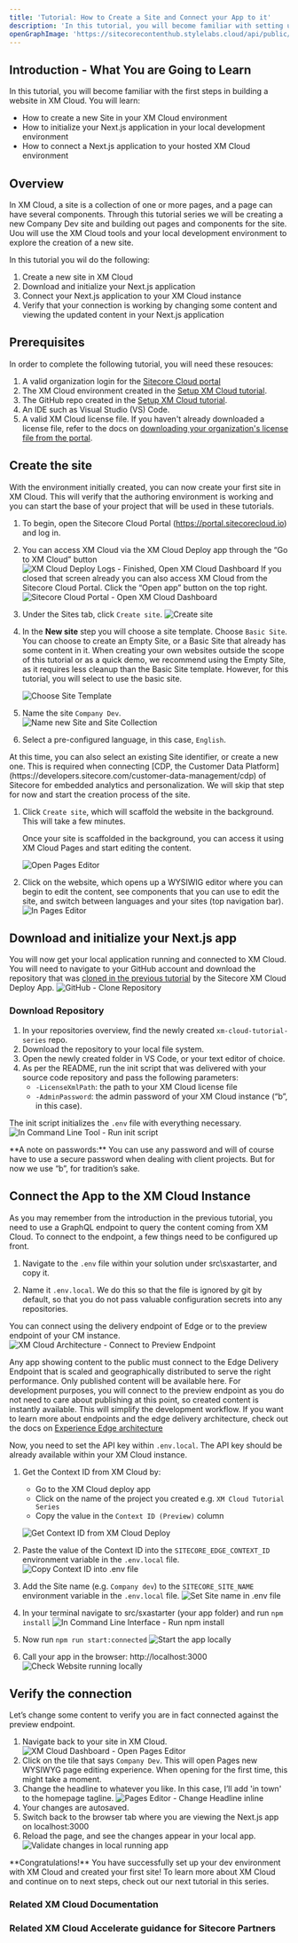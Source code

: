 ```yaml
---
title: 'Tutorial: How to Create a Site and Connect your App to it'
description: 'In this tutorial, you will become familiar with setting up a site, setting up the dev environment to support building that site, and how to connect your codebase that runs on your local rendering host to the preview endpoint of XM Cloud.'
openGraphImage: 'https://sitecorecontenthub.stylelabs.cloud/api/public/content/21dabc30da2c475a8549640a04885a46?v=18b721db'
---
```


## Introduction - What You are Going to Learn

In this tutorial, you will become familiar with the first steps in building a website in XM Cloud. You will learn:

- How to create a new Site in your XM Cloud environment
- How to initialize your Next.js application in your local development environment
- How to connect a Next.js application to your hosted XM Cloud environment

## Overview

In XM Cloud, a site is a collection of one or more pages, and a page can have several components. Through this tutorial series we will be creating a new Company Dev site and building out pages and components for the site. Uou will use the XM Cloud tools and your local development environment to explore the creation of a new site.

In this tutorial you wil do the following:

1. Create a new site in XM Cloud
1. Download and initialize your Next.js application
1. Connect your Next.js application to your XM Cloud instance
1. Verify that your connection is working by changing some content and viewing the updated content in your Next.js application

## Prerequisites

In order to complete the following tutorial, you will need these resouces:

1. A valid organization login for the [Sitecore Cloud portal](https://portal.sitecorecloud.io)
1. The XM Cloud environment created in the [Setup XM Cloud tutorial](setup-xm-cloud).
1. The GitHub repo created in the [Setup XM Cloud tutorial](setup-xm-cloud).
1. An IDE such as Visual Studio (VS) Code.
1. A valid XM Cloud license file.
   <Alert status="info">
   <AlertIcon />
   If you haven't already downloaded a license file, refer to the docs on [downloading your organization's license file from the portal](https://doc.sitecore.com/xmc/en/developers/xm-cloud/the-cloud-organization-command.html#the-license-subcommand).
   </Alert>

## Create the site

With the environment initially created, you can now create your first site in XM Cloud. This will verify that the authoring environment is working and you can start the base of your project that will be used in these tutorials.

1. To begin, open the Sitecore Cloud Portal (https://portal.sitecorecloud.io) and log in.

1. You can access XM Cloud via the XM Cloud Deploy app through the “Go to XM Cloud” button
   ![XM Cloud Deploy Logs - Finished, Open XM Cloud Dashboard](https://sitecorecontenthub.stylelabs.cloud/api/public/content/d61e0711c4044fd7a8f4df56df9feb48?v=f5924a41)
   If you closed that screen already you can also access XM Cloud from the Sitecore Cloud Portal. Click the “Open app” button on the top right.
   ![Sitecore Cloud Portal - Open XM Cloud Dashboard](https://sitecorecontenthub.stylelabs.cloud/api/public/content/ef83f2ef7ff94688b9f84b59f57f98b5?v=8bed26f3)
1. Under the Sites tab, click `Create site`.
   ![Create site](https://sitecorecontenthub.stylelabs.cloud/api/public/content/7feb2d24b3e84117967949d5386fab37?v=c6c49f33)

1. In the **New site** step you will choose a site template. Choose `Basic Site`.
   <Alert status="info">
   <AlertIcon />
   You can choose to create an Empty Site, or a Basic Site that already has some content in it. When creating your own websites outside the scope of this tutorial or as a quick demo, we recommend using the Empty Site, as it requires less cleanup than the Basic Site template. However, for this tutorial, you will select to use the basic site.
   </Alert>

   ![Choose Site Template](https://sitecorecontenthub.stylelabs.cloud/api/public/content/1480ca22c0724a7496c9617b5f65cd6a?v=cf3753f9)

1. Name the site `Company Dev`.  
   ![Name new Site and Site Collection](https://sitecorecontenthub.stylelabs.cloud/api/public/content/41287d8cc01e4dc8b32a4aede67c98c1?v=dc1b7223)

1. Select a pre-configured language, in this case, `English`.

  <Alert status="info">
   <AlertIcon />
   At this time, you can also select an existing Site identifier, or create a new one. This is required when connecting [CDP, the Customer Data Platform](https://developers.sitecore.com/customer-data-management/cdp) of Sitecore for embedded analytics and personalization. We will skip that step for now and start the creation process of the site.
   </Alert>

1. Click `Create site`, which will scaffold the website in the background. This will take a few minutes.

   Once your site is scaffolded in the background, you can access it using XM Cloud Pages and start editing the content.

   ![Open Pages Editor](https://sitecorecontenthub.stylelabs.cloud/api/public/content/a178261c39d5449ba23564430b1671c8?v=66730068)

1. Click on the website, which opens up a WYSIWIG editor where you can begin to edit the content, see components that you can use to edit the site, and switch between languages and your sites (top navigation bar).  
   ![In Pages Editor](https://sitecorecontenthub.stylelabs.cloud/api/public/content/9fb983d0eeec435797a1115f4ae801df?v=2cce57d4)

## Download and initialize your Next.js app

You will now get your local application running and connected to XM Cloud. You will need to navigate to your GitHub account and download the repository that was [cloned in the previous tutorial](setup-xm-cloud) by the Sitecore XM Cloud Deploy App.
![GitHub - Clone Repository](https://sitecorecontenthub.stylelabs.cloud/api/public/content/239fa0b1ce314ca088bc830ee7a699e8?v=ba0d1b2e)

### Download Repository

1. In your repositories overview, find the newly created `xm-cloud-tutorial-series` repo.
1. Download the repository to your local file system.
1. Open the newly created folder in VS Code, or your text editor of choice.
1. As per the README, run the init script that was delivered with your source code repository and pass the following parameters:
   - `-LicenseXmlPath`: the path to your XM Cloud license file
   - `-AdminPassword`: the admin password of your XM Cloud instance (“b”, in this case).

The init script initializes the `.env` file with everything necessary.
![In Command Line Tool - Run init script](https://sitecorecontenthub.stylelabs.cloud/api/public/content/b27d3da0db2746c69915db32955897d0?v=5a043dea)

<Alert status="info">
  <AlertIcon />
    **A note on passwords:**
    You can use any password and will of course have to use a secure password when dealing with client projects. But for now we use “b”, for tradition’s sake.
</Alert>

## Connect the App to the XM Cloud Instance

As you may remember from the introduction in the previous tutorial, you need to use a GraphQL endpoint to query the content coming from XM Cloud. To connect to the endpoint, a few things need to be configured up front.

1. Navigate to the `.env` file within your solution under src\sxastarter, and copy it.

1. Name it `.env.local`. We do this so that the file is ignored by git by default, so that you do not pass valuable configuration secrets into any repositories.

You can connect using the delivery endpoint of Edge or to the preview endpoint of your CM instance.  
![XM Cloud Architecture - Connect to Preview Endpoint](https://sitecorecontenthub.stylelabs.cloud/api/public/content/e703be66170a49268beb6564c4c34df7?v=5184aace)

Any app showing content to the public must connect to the Edge Delivery Endpoint that is scaled and geographically distributed to serve the right performance. Only published content will be available here. For development purposes, you will connect to the preview endpoint as you do not need to care about publishing at this point, so created content is instantly available. This will simplify the development workflow. If you want to learn more about endpoints and the edge delivery architecture, check out the docs on [Experience Edge architecture](https://doc.sitecore.com/xmc/en/developers/xm-cloud/the-architecture-of-sitecore-experience-edge-for-xm.html)

Now, you need to set the API key within `.env.local`. The API key should be already available within your XM Cloud instance.

1. Get the Context ID from XM Cloud by:

   - Go to the XM Cloud deploy app
   - Click on the name of the project you created e.g. `XM Cloud Tutorial Series`
   - Copy the value in the `Context ID (Preview)` column

   ![Get Context ID from XM Cloud Deploy](https://sitecorecontenthub.stylelabs.cloud/api/public/content/73c5f907769a4dc6bb03374bb9a2a229?v=7e9d2bee)

1. Paste the value of the Context ID into the `SITECORE_EDGE_CONTEXT_ID` environment variable in the `.env.local` file.
   ![Copy Context ID into .env file](https://sitecorecontenthub.stylelabs.cloud/api/public/content/e29d1bb0c6a448efb63dce32af047d49?v=2edbe4d1)
1. Add the Site name (e.g. `Company dev`) to the `SITECORE_SITE_NAME` environment variable in the `.env.local` file.
   ![Set Site name in .env file](https://sitecorecontenthub.stylelabs.cloud/api/public/content/8fbd4505019948f08bfba8c8be4d4043?v=79a1d301)
1. In your terminal navigate to src/sxastarter (your app folder) and run `npm install`
   ![In Command Line Interface - Run npm install](https://sitecorecontenthub.stylelabs.cloud/api/public/content/5971aecb976d43bf840ba260298c5da1?v=212157b9)
1. Now run `npm run start:connected`
   ![Start the app locally](https://sitecorecontenthub.stylelabs.cloud/api/public/content/2e06a82c1b414cb9b06e6518983f32a4?v=12ee66db)
1. Call your app in the browser: http://localhost:3000
   ![Check Website running locally](https://sitecorecontenthub.stylelabs.cloud/api/public/content/358a02664690465289d70fe4c9280eae?v=7c0165d9)

## Verify the connection

Let’s change some content to verify you are in fact connected against the preview endpoint.

1. Navigate back to your site in XM Cloud.
   ![XM Cloud Dashboard - Open Pages Editor](https://sitecorecontenthub.stylelabs.cloud/api/public/content/4d9aebe26e7c4916bd5c2c982a2bdabd?v=1afb8abf)
1. Click on the tile that says `Company Dev`. This will open Pages new WYSIWYG page editing experience. When opening for the first time, this might take a moment.
1. Change the headline to whatever you like. In this case, I’ll add 'in town' to the homepage tagline.
   ![Pages Editor - Change Headline inline](https://sitecorecontenthub.stylelabs.cloud/api/public/content/05ac5bbde7244c809d987106b9226fd8?v=6b47e626)
1. Your changes are autosaved.
1. Switch back to the browser tab where you are viewing the Next.js app on localhost:3000
1. Reload the page, and see the changes appear in your local app.  
   ![Validate changes in local running app](https://sitecorecontenthub.stylelabs.cloud/api/public/content/6bf98e5e22fe4c689898fcea34a03b59?v=756f5d1a)

<Alert status="success">
   <AlertIcon />
   **Congratulations!** You have successfully set up your dev environment with XM Cloud and created your first site! To learn more about XM Cloud and continue on to next steps, check out our next tutorial in this series.
</Alert>

### Related XM Cloud Documentation

<Row columns={2}>
   <Link title="Getting started with XM Cloud" link="https://doc.sitecore.com/xmc/en/developers/xm-cloud/getting-started-with-xm-cloud.html" />
   <Link title="Create websites" link="https://doc.sitecore.com/xmc/en/users/xm-cloud/create-websites.html" />
</Row>

### Related XM Cloud Accelerate guidance for Sitecore Partners

<Row columns={2}>
   <Link title="Creating a Site" link="/learn/accelerate/xm-cloud/pre-development/sprint-zero/creating-a-site" />
</Row>
